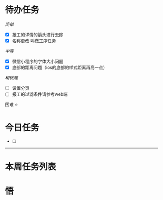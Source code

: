 # 待办任务
*简单*
- [x] 报工的详情的箭头进行去除
- [x] 名称更改 叫做工序任务

*中等*
- [x] 微信小程序的字体大小问题
- [x] 底部的距离问题（ios的底部的样式距离再高一点）

*稍微难*
- [ ] 设置分页
- [ ] 报工的过滤条件请参考web端

困难
⭐

# 今日任务
- [ ] 




------
# 本周任务列表



# 悟